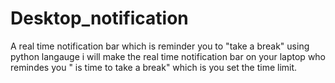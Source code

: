 # Desktop_notification
A real time notification bar which is reminder you to "take a break"
using python langauge 
i will make the real time notification bar on your laptop who remindes you " is time to take a break"
which is you set the time limit.
